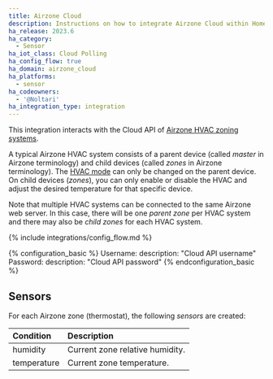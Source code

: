 ```yaml
---
title: Airzone Cloud
description: Instructions on how to integrate Airzone Cloud within Home Assistant.
ha_release: 2023.6
ha_category:
  - Sensor
ha_iot_class: Cloud Polling
ha_config_flow: true
ha_domain: airzone_cloud
ha_platforms:
  - sensor
ha_codeowners:
  - '@Noltari'
ha_integration_type: integration
---
```


This integration interacts with the Cloud API of [Airzone HVAC zoning systems](https://www.airzone.es/en/).

A typical Airzone HVAC system consists of a parent device (called *master* in Airzone terminology) and child devices (called *zones* in Airzone terminology). The [HVAC mode](https://www.home-assistant.io/integrations/climate/#service-climateset_hvac_mode) can only be changed on the parent device. On child devices (*zones*), you can only enable or disable the HVAC and adjust the desired temperature for that specific device.

Note that multiple HVAC systems can be connected to the same Airzone web server. In this case, there will be one *parent zone* per HVAC system and there may also be *child zones* for each HVAC system.

{% include integrations/config_flow.md %}

{% configuration_basic %}
Username:
  description: "Cloud API username"
Password:
  description: "Cloud API password"
{% endconfiguration_basic %}

## Sensors

For each Airzone zone (thermostat), the following *sensors* are created:

| Condition           | Description                        |
| :------------------ | :--------------------------------- |
| humidity            | Current zone relative humidity.    |
| temperature         | Current zone temperature.          |
